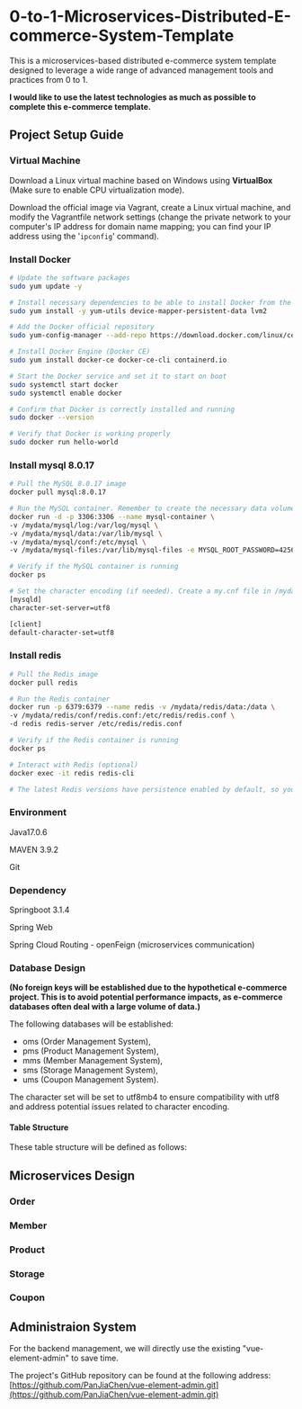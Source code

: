 # 0-to-1-Microservices-Distributed-E-commerce-System-Template
This is a microservices-based distributed e-commerce system template designed to leverage a wide range of advanced management tools and practices from 0 to 1.

**I would like to use the latest technologies as much as possible to complete this e-commerce template.**



## Project Setup Guide

### Virtual Machine

Download a Linux virtual machine based on Windows using **VirtualBox** (Make sure to enable CPU virtualization mode).

Download the official image via Vagrant, create a Linux virtual machine, and modify the Vagrantfile network settings (change the private network to your computer's IP address for domain name mapping; you can find your IP address using the '`ipconfig`' command).



### Install Docker

```bash
# Update the software packages
sudo yum update -y

# Install necessary dependencies to be able to install Docker from the official repository
sudo yum install -y yum-utils device-mapper-persistent-data lvm2

# Add the Docker official repository
sudo yum-config-manager --add-repo https://download.docker.com/linux/centos/docker-ce.repo

# Install Docker Engine (Docker CE)
sudo yum install docker-ce docker-ce-cli containerd.io

# Start the Docker service and set it to start on boot
sudo systemctl start docker
sudo systemctl enable docker

# Confirm that Docker is correctly installed and running
sudo docker --version

# Verify that Docker is working properly
sudo docker run hello-world

```



### Install mysql 8.0.17

```bash
# Pull the MySQL 8.0.17 image
docker pull mysql:8.0.17

# Run the MySQL container. Remember to create the necessary data volume directories using mkdir.
docker run -d -p 3306:3306 --name mysql-container \
-v /mydata/mysql/log:/var/log/mysql \
-v /mydata/mysql/data:/var/lib/mysql \
-v /mydata/mysql/conf:/etc/mysql \
-v /mydata/mysql-files:/var/lib/mysql-files -e MYSQL_ROOT_PASSWORD=425658167 mysql:8.0.17

# Verify if the MySQL container is running
docker ps

# Set the character encoding (if needed). Create a my.cnf file in /mydata/mysql/conf using vi.
[mysqld]
character-set-server=utf8

[client]
default-character-set=utf8

```



### Install redis

```bash
# Pull the Redis image
docker pull redis

# Run the Redis container
docker run -p 6379:6379 --name redis -v /mydata/redis/data:/data \
-v /mydata/redis/conf/redis.conf:/etc/redis/redis.conf \
-d redis redis-server /etc/redis/redis.conf

# Verify if the Redis container is running
docker ps

# Interact with Redis (optional)
docker exec -it redis redis-cli

# The latest Redis versions have persistence enabled by default, so you don't need to modify the configuration file for now. 

```



### **Environment**

Java17.0.6 

MAVEN 3.9.2

Git



### Dependency

Springboot 3.1.4

Spring Web

Spring Cloud Routing - openFeign (microservices communication)



### Database Design

**(No foreign keys will be established due to the hypothetical e-commerce project. This is to avoid potential performance impacts, as e-commerce databases often deal with a large volume of data.)**

The following databases will be established: 

- oms (Order Management System), 
- pms (Product Management System), 
- mms (Member Management System), 
- sms (Storage Management System), 
- ums (Coupon Management System). 

The character set will be set to utf8mb4 to ensure compatibility with utf8 and address potential issues related to character encoding.

#### Table Structure

These table structure will be defined as follows:













## Microservices Design

### Order



### Member



### Product



### Storage



### Coupon







## Administraion System

For the backend management, we will directly use the existing "vue-element-admin" to save time.

The project's GitHub repository can be found at the following address: [https://github.com/PanJiaChen/vue-element-admin.git](https://github.com/PanJiaChen/vue-element-admin.git)
